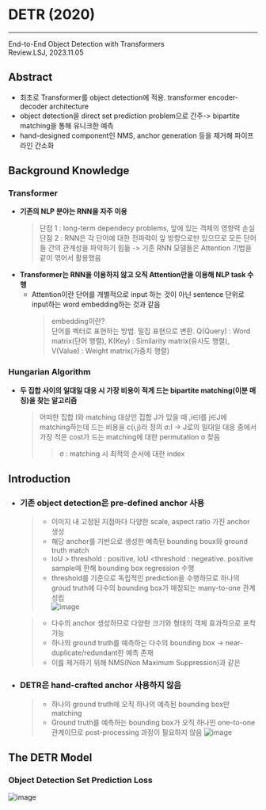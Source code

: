 # **DETR (2020)**  
---
End-to-End Object Detection with Transformers  
Review.LSJ, 2023.11.05  
## **Abstract**  
* 최초로 Transformer를 object detection에 적용. transformer encoder-decoder architecture
* object detection을 direct set prediction problem으로 간주-> bipartite matching을 통해 유니크한 예측
* hand-designed component인 NMS, anchor generation 등을 제거해 파이프 라인 간소화  

## **Background Knowledge**
### **Transformer**  
* **기존의 NLP 분야는 RNN을 자주 이용**  
  > 단점 1 : long-term dependecy problems, 앞에 있는 객체의 영향력 손실  
  > 단점 2 : RNN은 각 단어에 대한 전파력이 앞 방향으로만 있으므로 모든 단어들 간의 관계성을 파악하기 힘듦
  > -> 기존 RNN 모델들은 Attention 기법을 같이 엮어서 활용했음
* **Transformer는 RNN을 이용하지 않고 오직 Attention만을 이용해 NLP task 수행**
  * Attention이란 단어를 개별적으로 input 하는 것이 아닌 sentence 단위로 input하는 word embedding하는 것과 같음  
    > embedding이란?  
    > 단어를 벡터로 표현하는 방법. 밀집 표현으로 변환.
    > Q(Query) : Word matrix(단어 행렬), K(Key) : Similarity matrix(유사도 행렬), V(Value) : Weight matrix(가중치 행렬)
### **Hungarian Algorithm**  
* **두 집합 사이의 일대일 대응 시 가장 비용이 적게 드는 bipartite matching(이분 매칭)을 찾는 알고리즘**
  > 어떠한 집합 I와 matching 대상인 집합 J가 있을 때 ,i∈I를 j∈J에 matching하는데 드는 비용을 c(i,j)라 정의
  > σ:I → J로의 일대일 대응 중에서 가장 적은 cost가 드는 matching에 대한 permutation σ 찾음
  > > σ : matching 시 최적의 순서에 대한 index
  > 


## **Introduction**  
* ### **기존 object detection은 pre-defined anchor 사용**  
  > - 이미지 내 고정된 지점마다 다양한 scale, aspect ratio 가진 anchor 생성  
  > - 해당 anchor를 기반으로 생성한 예측된 bounding boux와 ground truth match  
  > - IoU > threshold : positive, IoU <threshold : negeative. positive sample에 한해 bounding box regression 수행  
  > - threshold를 기준으로 독립적인 prediction을 수행하므로 하나의 groud truth에 다수의 bounding box가 매칭되는 many-to-one 관계 성립  
![image](https://github.com/sj990710/Thesis_Review/assets/127752372/80e5cf8c-f9b1-4b33-8eb0-56a6f1e0ebb6)

  > - 다수의 anchor 생성하므로 다양한 크기와 형태의 객체 효과적으로 포착 가능
  > - 하나의 ground truth를 예측하는 다수의 bounding box -> near-duplicate/redundant한 예측 존재
  > - 이를 제거하기 위해 NMS(Non Maximum Suppression)과 같은
* ### **DETR은 hand-crafted anchor 사용하지 않음**
  > - 하나의 ground truth에 오직 하나의 예측된 bounding box만 matching
  > - Ground truth를 예측하는 bounding box가 오직 하나인 one-to-one 관계이므로 post-processing 과정이 필요하지 않음
![image](https://github.com/sj990710/Thesis_Review/assets/127752372/40e3dafc-e24b-4b20-a319-7c6181e6f474)

## **The DETR Model**
### **Object Detection Set Prediction Loss**
![image](https://github.com/sj990710/Thesis_Review/assets/127752372/d2245d4e-a6c2-47e9-95c9-691facfb9b28)

